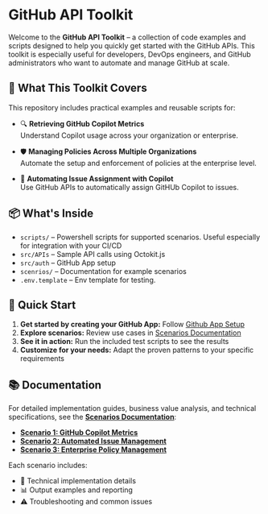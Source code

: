 # GitHub API Toolkit

Welcome to the **GitHub API Toolkit** – a collection of code examples and scripts designed to help you quickly get started with the GitHub APIs. This toolkit is especially useful for developers, DevOps engineers, and GitHub administrators who want to automate and manage GitHub at scale.

## 🚀 What This Toolkit Covers

This repository includes practical examples and reusable scripts for:

- 🔍 **Retrieving GitHub Copilot Metrics**  
  Understand Copilot usage across your organization or enterprise.

- 🛡️ **Managing Policies Across Multiple Organizations**  
  Automate the setup and enforcement of policies at the enterprise level.

- 🤖 **Automating Issue Assignment with Copilot**  
  Use GitHub APIs to automatically assign GitHUb Copilot to issues.

## 📦 What's Inside

- `scripts/` – Powershell scripts for supported scenarios. Useful especially for integration with your CI/CD
- `src/APIs` – Sample API calls using Octokit.js
- `src/auth` – GitHub App setup 
- `scenrios/` – Documentation for example scenarios
- `.env.template` – Env template for testing. 


## 🚀 Quick Start

1. **Get started by creating your GitHub App:** Follow  [Github App Setup](./scenarios/00-github-app-setup.md)
2. **Explore scenarios:** Review use cases in [Scenarios Documentation](./scenarios/README.md)
3. **See it in action:** Run the included test scripts to see the results
4. **Customize for your needs:** Adapt the proven patterns to your specific requirements

## 📚 Documentation

For detailed implementation guides, business value analysis, and technical specifications, see the **[Scenarios Documentation](./scenarios/README.md)**:

- **[Scenario 1: GitHub Copilot Metrics](./scenarios/01-copilot-metrics.md)**
- **[Scenario 2: Automated Issue Management](./scenarios/02-issue-management.md)**
- **[Scenario 3: Enterprise Policy Management](./scenarios/03-enterprise-policy.md)**

Each scenario includes:
- 🔧 Technical implementation details
- 📊 Output examples and reporting
- ⚠️ Troubleshooting and common issues
